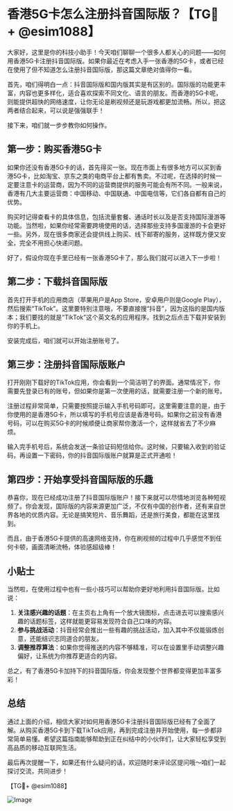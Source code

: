 # 香港5G卡怎么注册抖音国际版？【TG💪+ @esim1088】

大家好，这里是你的科技小助手！今天咱们聊聊一个很多人都关心的问题——如何用香港5G卡注册抖音国际版。如果你最近在考虑入手一张香港的5G卡，或者已经在使用了但不知道怎么注册抖音国际版，那这篇文章绝对值得你一看。

首先，咱们得明白一点：抖音国际版和国内版其实是有区别的。国际版的功能更丰富，内容也更多样化，适合喜欢探索不同文化、语言的朋友。而香港的5G卡呢，则能提供超快的网络速度，让你无论是刷视频还是玩游戏都更加流畅。所以，把这两者结合起来，可以说是强强联手！

接下来，咱们就一步步教你如何操作。

## 第一步：购买香港5G卡

如果你还没有香港5G卡的话，首先得买一张。现在市面上有很多地方可以买到香港5G卡，比如淘宝、京东之类的电商平台上都有售卖。不过呢，在选择的时候一定要注意卡的运营商，因为不同的运营商提供的服务可能会有所不同。一般来说，香港有几大主要运营商：中国移动、中国联通、中国电信等，它们各自都有自己的优势。

购买时记得查看卡的具体信息，包括流量套餐、通话时长以及是否支持国际漫游等功能。当然啦，如果你经常需要跨境使用的话，选择那些支持多国漫游的卡会更好一些。另外，现在很多商家还会提供线上购买、线下邮寄的服务，这样既方便又安全，完全不用担心快递问题。

好了，假设你现在手里已经有一张香港5G卡了，那么我们就可以进入下一步啦！

## 第二步：下载抖音国际版

首先打开手机的应用商店（苹果用户是App Store，安卓用户则是Google Play），然后搜索“TikTok”。这里要特别注意哦，不要直接搜“抖音”，因为这指的是国内版本；我们要找的就是“TikTok”这个英文名的应用程序。找到之后点击下载并安装到你的手机上。

安装完成后，咱们就可以开始注册账号了。

## 第三步：注册抖音国际版账户

打开刚刚下载好的TikTok应用，你会看到一个简洁明了的界面。通常情况下，你需要先登录已有的账号，但如果你是第一次使用的话，就需要注册一个新的账号。

注册过程非常简单，只需要按照提示输入手机号码即可。这里需要注意的是，由于你使用的是香港5G卡，所以填写的手机号应该是香港号码。如果你之前没有香港号码，可以在购买5G卡的时候顺便让商家帮你激活一个，这样就省去了不少麻烦。

输入完手机号后，系统会发送一条验证码短信给你。这时候，只要输入收到的验证码，再设置一下密码，你的抖音国际版账户就算是正式开通啦！

## 第四步：开始享受抖音国际版的乐趣

恭喜你，现在已经成功注册了抖音国际版账户！接下来就可以尽情地浏览各种短视频了。你会发现，国际版的内容来源更加广泛，不仅有中国的创作者，还有来自世界各地的优质内容。无论是搞笑短片、音乐舞蹈，还是旅行美食，都能在这里找到。

而且，由于香港5G卡提供的高速网络支持，你在刷视频的过程中几乎感觉不到任何卡顿，画面清晰流畅，体验感超级棒！

## 小贴士

当然啦，在使用过程中也有一些小技巧可以帮助你更好地利用抖音国际版。比如说：

1. **关注感兴趣的话题**：在主页右上角有一个放大镜图标，点击进去可以搜索感兴趣的话题标签，这样就能更容易发现符合自己口味的内容。
2. **参与挑战活动**：抖音经常会推出一些有趣的挑战活动，加入其中不仅能锻炼创意，还能结识志同道合的朋友。
3. **调整推荐算法**：如果你觉得推送的内容不够精准，可以在设置里手动调整兴趣偏好，让系统为你推荐更适合的内容。

总之，有了香港5G卡加持下的抖音国际版，你会发现整个世界都变得更加丰富多彩！

## 总结

通过上面的介绍，相信大家对如何用香港5G卡注册抖音国际版已经有了全面了解。从购买香港5G卡到下载TikTok应用，再到完成注册并开始使用，每一步都非常简单易懂。希望这篇指南能够帮助到正在纠结中的小伙伴们，让大家轻松享受到高品质的移动互联网生活。

最后再次提醒一下，如果还有什么疑问的话，欢迎随时来评论区提问哦～咱们一起探讨交流，共同进步！

【TG💪+ @esim1088】  

![Image](https://i.postimg.cc/4NQfJmqS/Snipaste-2025-05-13-00-14-12.png)